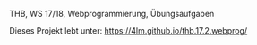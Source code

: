 THB, WS 17/18, Webprogrammierung, Übungsaufgaben

Dieses Projekt lebt unter: https://4lm.github.io/thb.17.2.webprog/